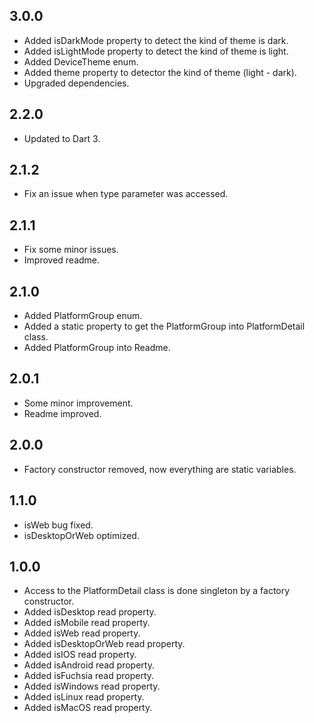 ## 3.0.0

* Added isDarkMode property to detect the kind of theme is dark.
* Added isLightMode property to detect the kind of theme is light.
* Added DeviceTheme enum.
* Added theme property to detector the kind of theme (light - dark).
* Upgraded dependencies.

## 2.2.0

* Updated to Dart 3.

## 2.1.2

* Fix an issue when type parameter was accessed.

## 2.1.1

* Fix some minor issues.
* Improved readme.

## 2.1.0

* Added PlatformGroup enum.
* Added a static property to get the PlatformGroup into PlatformDetail class.
* Added PlatformGroup into Readme.

## 2.0.1

* Some minor improvement.
* Readme improved.

## 2.0.0

* Factory constructor removed, now everything are static variables.

## 1.1.0

* isWeb bug fixed.
* isDesktopOrWeb optimized.

## 1.0.0

* Access to the PlatformDetail class is done singleton by a factory constructor.
* Added isDesktop read property.
* Added isMobile read property.
* Added isWeb read property.
* Added isDesktopOrWeb read property.
* Added isIOS read property.
* Added isAndroid read property.
* Added isFuchsia read property.
* Added isWindows read property.
* Added isLinux read property.
* Added isMacOS read property.
